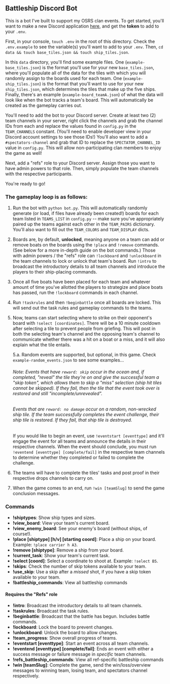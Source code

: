 ## Battleship Discord Bot

This is a bot I've built to support my OSRS clan events. To get started, you'll want to make a new Discord application [here](https://discord.com/developers/applications), and get the **token** to add to your `.env`.

First, in your console, `touch .env` in the root of this directory. Check the `.env.example` to see the variable(s) you'll want to add to your `.env`. Then, `cd data && touch base_tiles.json && touch ship_tiles.json`.

In this `data` directory, you'll find some example files. One (`example-base_tiles.json`) is the format you'll use for your new `base_tiles.json`, where you'll populate all of the data for the tiles with which you will randomly assign to the boards used for each team. One (`example-ship_tiles.json`) is the format that you'll want to use for your new `ship_tiles.json`, which determines the tiles that make up the five ships. Finally, there's an example (`example-board_teamA.json`) of what the data will look like when the bot tracks a team's board. This will automatically be created as the gameplay carries out.

You'll need to add the bot to your Discord server. Create at least two (2) team channels in your server, right click the channels and grab the channel IDs from each and replace the values found in `config.py` in the `TEAM_CHANNELS` constant. (You'll need to enable developer view in your Discord account settings to see those IDs!) You'll also want to add a `#spectators-channel` and grab that ID to replace the `SPECTATOR_CHANNEL_ID` value in `config.py`. This will allow non-participating clan members to enjoy the game as well!

Next, add a "refs" role to your Discord server. Assign those you want to have admin powers to that role. Then, simply populate the team channels with the respective participants.

You're ready to go!

### The gameplay loop is as follows:

1. Run the bot with `python bot.py`. This will automatically randomly generate (or load, if files have already been created!) boards for each team listed in `TEAMS_LIST` in `config.py` -- make sure you've appropriately paired up the teams against each other in the `TEAM_PAIRS` dictionary. You'll also want to fill out the `TEAM_COLORS` and `TEAM_DISPLAY` dicts.

2. Boards are, by default, **unlocked**, meaning anyone on a team can add or remove boats on the boards using the `!place` and `!remove` commands. (See below for a more in-depth guide on the bot commands.) Those with admin powers / the "refs" role can `!lockboard` and `!unlockboard` in the team channels to lock or unlock that team's board. Run `!intro` to broadcast the introductory details to all team channels and introduce the players to their ship-placing commands.

3. Once all five boats have been placed for each team and whatever amount of time you've allotted the players to strategize and place boats has passed, run the `!lockboard` commands in each channel.

4. Run `!taskrules` and then `!beginbattle` once all boards are locked. This will send out the task rules and gameplay commands to the teams.

5. Now, teams can start selecting where to strike on their opponent's board with `!select [coordinates]`. There will be a 10 minute cooldown after selecting a tile to prevent people from griefing. This will post in both the selecting team's channel and the opposing team's channel to communicate whether there was a hit on a boat or a miss, and it will also explain what the tile entails.

   5.a. Random events are supported, but optional, in this game. Check `example-random_events.json` to see some examples...

   ###### Note: Events that have `reward: skip` occur in the ocean and, if completed, "reveal" the tile they're on and give the successful team a "skip token", which allows them to skip a "miss" selection (ship hit tiles cannot be skipped). If they fail, then the tile that the event took over is restored and still "incomplete/unrevealed".

   ###### Events that are `reward: no damage` occur on a random, non-wrecked ship tile. If the team successfully completes the event challenge, their ship tile is restored. If they fail, that ship tile is destroyed.

   If you would like to begin an event, use `!eventstart [eventtype]` and it'll engage the event for all teams and announce the details in their respective channels. When the event should conclude, you must run `!eventend [eventtype] [complete/fail]` in the respective team channels to determine whether they completed or failed to complete the challenge.

6. The teams will have to complete the tiles' tasks and post proof in their respective drops channels to carry on.

7. When the game comes to an end, run `!win [teamSlug]` to send the game conclusion messages.

### Commands

- **!shiptypes**: Show ship types and sizes.
- **!view_board**: View your team's current board.
- **!view_enemy_board**: See your enemy's board (without ships, of course!).
- **!place [shiptype] [h/v] [starting coord]**: Place a ship on your board. Example: `!place carrier h A3`.
- **!remove [shiptype]**: Remove a ship from your board.
- **!current_task**: Show your team's current task.
- **!select [coord]**: Select a coordinate to shoot at. Example: `!select B5`.
- **!skips**: Check the number of skip tokens available to your team.
- **!use_skip**: Use a skip after a _missed_ shot, if you have a skip token available to your team.
- **!battleship_commands**: View all battleship commands

#### Requires the "Refs" role

- **!intro**: Broadcast the introductory details to all team channels.
- **!taskrules**: Broadcast the task rules.
- **!beginbattle**: Broadcast that the battle has begun. Includes battle commands.
- **!lockboard**: Lock the board to prevent changes.
- **!unlockboard**: Unlock the board to allow changes.
- **!team_progress**: Show overall progress of teams.
- **!eventstart [eventtype]**: Start an event across all team channels.
- **!eventend [eventtype] [complete/fail]**: Ends an event with either a success message or failure message in _specific_ team channels.
- **!refs_battleship_commands**: View all ref-specific battleship commands
- **!win [teamSlug]**: Complete the game, send the win/loss/overview messages to winning team, losing team, and spectators channel respectively.

